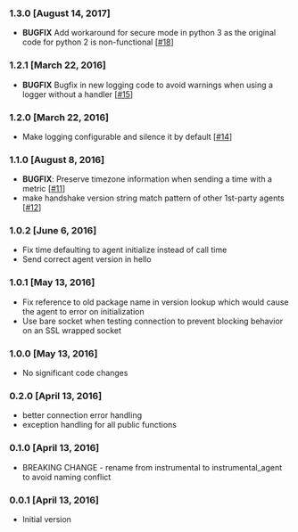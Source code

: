 ### 1.3.0 [August 14, 2017]
* **BUGFIX** Add workaround for secure mode in python 3 as the original code for python 2 is non-functional [[#18](https://github.com/Instrumental/instrumental_agent-python/pull/15)]

### 1.2.1 [March 22, 2016]
* **BUGFIX** Bugfix in new logging code to avoid warnings when using a logger without a handler [[#15](https://github.com/Instrumental/instrumental_agent-python/pull/15)]

### 1.2.0 [March 22, 2016]
* Make logging configurable and silence it by default [[#14](https://github.com/Instrumental/instrumental_agent-python/pull/14)]

### 1.1.0 [August 8, 2016]
* **BUGFIX**: Preserve timezone information when sending a time with a metric [[#11](https://github.com/Instrumental/instrumental_agent-python/pull/11)]
* make handshake version string match pattern of other 1st-party agents [[#12](https://github.com/Instrumental/instrumental_agent-python/pull/12)]

### 1.0.2 [June 6, 2016]
* Fix time defaulting to agent initialize instead of call time
* Send correct agent version in hello

### 1.0.1 [May 13, 2016]
* Fix reference to old package name in version lookup which would cause the agent to error on initialization
* Use bare socket when testing connection to prevent blocking behavior on an SSL wrapped socket

### 1.0.0 [May 13, 2016]
* No significant code changes

### 0.2.0 [April 13, 2016]
* better connection error handling
* exception handling for all public functions

### 0.1.0 [April 13, 2016]
* BREAKING CHANGE - rename from instrumental to instrumental_agent to avoid naming conflict

### 0.0.1 [April 13, 2016]
* Initial version

